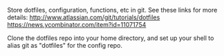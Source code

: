 Store dotfiles, configuration, functions, etc in git. 
See these links for more details:
	http://www.atlassian.com/git/tutorials/dotfiles
	https://news.ycombinator.com/item?id=11071754

Clone the dotfiles repo into your home directory, and set up your shell to alias git as "dotfiles" for the config repo.
